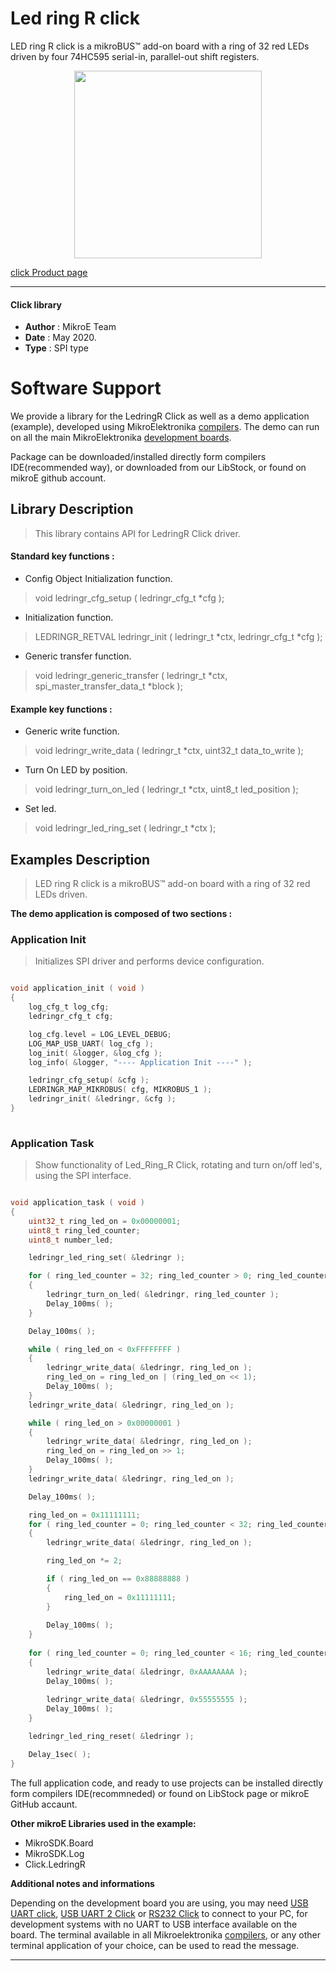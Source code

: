 
# Led ring R  click

LED ring  R click is a mikroBUS™ add-on board with a ring of 32 red LEDs driven by four 74HC595 serial-in, parallel-out shift registers.

<p align="center">
  <img src="https://download.mikroe.com/images/click_for_ide/ledringr_click.png" height=300px>
</p>

[click Product page](https://www.mikroe.com/led-ring-r-click)

---


#### Click library 

- **Author**        : MikroE Team
- **Date**          : May 2020.
- **Type**          : SPI type


# Software Support

We provide a library for the LedringR Click 
as well as a demo application (example), developed using MikroElektronika 
[compilers](https://shop.mikroe.com/compilers). 
The demo can run on all the main MikroElektronika [development boards](https://shop.mikroe.com/development-boards).

Package can be downloaded/installed directly form compilers IDE(recommended way), or downloaded from our LibStock, or found on mikroE github account. 

## Library Description

> This library contains API for LedringR Click driver.

#### Standard key functions :

- Config Object Initialization function.
> void ledringr_cfg_setup ( ledringr_cfg_t *cfg ); 
 
- Initialization function.
> LEDRINGR_RETVAL ledringr_init ( ledringr_t *ctx, ledringr_cfg_t *cfg );

- Generic transfer function.
> void ledringr_generic_transfer ( ledringr_t *ctx, spi_master_transfer_data_t *block );


#### Example key functions :

- Generic write function.
> void ledringr_write_data ( ledringr_t *ctx, uint32_t data_to_write );
 
- Turn On LED by position.
> void ledringr_turn_on_led ( ledringr_t *ctx, uint8_t led_position );

- Set led.
> void ledringr_led_ring_set ( ledringr_t *ctx );

## Examples Description

> LED ring  R click is a mikroBUS™ add-on board with a ring of 32 red LEDs driven. 

**The demo application is composed of two sections :**

### Application Init 

> Initializes SPI driver and performs device configuration. 

```c

void application_init ( void )
{
    log_cfg_t log_cfg;
    ledringr_cfg_t cfg;

    log_cfg.level = LOG_LEVEL_DEBUG;
    LOG_MAP_USB_UART( log_cfg );
    log_init( &logger, &log_cfg );
    log_info( &logger, "---- Application Init ----" );

    ledringr_cfg_setup( &cfg );
    LEDRINGR_MAP_MIKROBUS( cfg, MIKROBUS_1 );
    ledringr_init( &ledringr, &cfg );
}
  
```

### Application Task

> Show functionality of Led_Ring_R Click, rotating and turn on/off led's, using the SPI interface. 

```c

void application_task ( void )
{
    uint32_t ring_led_on = 0x00000001;
    uint8_t ring_led_counter;
    uint8_t number_led;

    ledringr_led_ring_set( &ledringr );

    for ( ring_led_counter = 32; ring_led_counter > 0; ring_led_counter--)
    {
        ledringr_turn_on_led( &ledringr, ring_led_counter );
        Delay_100ms( );
    }

    Delay_100ms( );

    while ( ring_led_on < 0xFFFFFFFF )
    {
        ledringr_write_data( &ledringr, ring_led_on );
        ring_led_on = ring_led_on | (ring_led_on << 1);
        Delay_100ms( );
    }
    ledringr_write_data( &ledringr, ring_led_on );

    while ( ring_led_on > 0x00000001 )
    {
        ledringr_write_data( &ledringr, ring_led_on );
        ring_led_on = ring_led_on >> 1;
        Delay_100ms( );
    }
    ledringr_write_data( &ledringr, ring_led_on );

    Delay_100ms( );

    ring_led_on = 0x11111111;
    for ( ring_led_counter = 0; ring_led_counter < 32; ring_led_counter++ )
    {
        ledringr_write_data( &ledringr, ring_led_on );

        ring_led_on *= 2;

        if ( ring_led_on == 0x88888888 )
        {
            ring_led_on = 0x11111111;
        }
            
        Delay_100ms( );
    }
    
    for ( ring_led_counter = 0; ring_led_counter < 16; ring_led_counter++ )
    {
        ledringr_write_data( &ledringr, 0xAAAAAAAA );
        Delay_100ms( );
        
        ledringr_write_data( &ledringr, 0x55555555 );
        Delay_100ms( );
    }

    ledringr_led_ring_reset( &ledringr );

    Delay_1sec( );
}  

```

The full application code, and ready to use projects can be  installed directly form compilers IDE(recommneded) or found on LibStock page or mikroE GitHub accaunt.

**Other mikroE Libraries used in the example:** 

- MikroSDK.Board
- MikroSDK.Log
- Click.LedringR

**Additional notes and informations**

Depending on the development board you are using, you may need 
[USB UART click](https://shop.mikroe.com/usb-uart-click), 
[USB UART 2 Click](https://shop.mikroe.com/usb-uart-2-click) or 
[RS232 Click](https://shop.mikroe.com/rs232-click) to connect to your PC, for 
development systems with no UART to USB interface available on the board. The 
terminal available in all Mikroelektronika 
[compilers](https://shop.mikroe.com/compilers), or any other terminal application 
of your choice, can be used to read the message.



---
